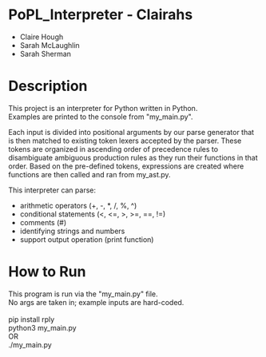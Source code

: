 # PoPL_Interpreter - Clairahs
- Claire Hough
- Sarah McLaughlin
- Sarah Sherman

# Description
This project is an interpreter for Python written in Python.\
Examples are printed to the console from "my_main.py".

Each input is divided into positional arguments by our parse generator that is then matched to existing token lexers accepted by the parser.
These tokens are organized in ascending order of precedence rules to disambiguate ambiguous production rules as they run their functions in that order.
Based on the pre-defined tokens, expressions are created where functions are then called and ran from my_ast.py.

This interpreter can parse:
- arithmetic operators (+, -, *, /, %, ^)
- conditional statements (<, <=, >, >=, ==, !=)
- comments (#)
- identifying strings and numbers
- support output operation (print function)

# How to Run
This program is run via the "my_main.py" file.\
No args are taken in; example inputs are hard-coded.\
\
pip install rply\
python3 my_main.py\
OR\
./my_main.py
